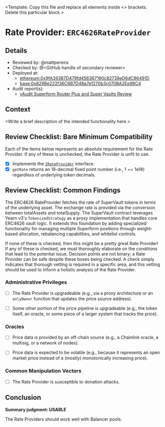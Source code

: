 \<Template: Copy this file and replace all elements inside \<\> brackets. Delete this particular block.\>

# Rate Provider: `ERC4626RateProvider`

## Details
- Reviewed by: @mattpereira
- Checked by: @\<GitHub handle of secondary reviewer\>
- Deployed at:
    - [ethereum:0x9fA39387D479fd456367190c82739eD6dC86491D](https://etherscan.io/address/0x9fA39387D479fd456367190c82739eD6dC86491D#code)
    - [base:0x829Be222f36C6B7D48a7e1270b3c070BA2Ee98C4](https://basescan.org/address/0x829Be222f36C6B7D48a7e1270b3c070BA2Ee98C4#code)
- Audit report(s):
    - [yAudit Superform Router Plus and Super Vaults Review](https://github.com/superform-xyz/SuperVaults/blob/main/audits/yAudit_report.pdf)

## Context
\<Write a brief description of the intended functionality here.\>

## Review Checklist: Bare Minimum Compatibility
Each of the items below represents an absolute requirement for the Rate Provider. If any of these is unchecked, the Rate Provider is unfit to use.

- [x] Implements the [`IRateProvider`](https://github.com/balancer/balancer-v2-monorepo/blob/bc3b3fee6e13e01d2efe610ed8118fdb74dfc1f2/pkg/interfaces/contracts/pool-utils/IRateProvider.sol) interface.
- [x] `getRate` returns an 18-decimal fixed point number (i.e., 1 == 1e18) regardless of underlying token decimals.

## Review Checklist: Common Findings
The ERC4626 RateProvider fetches the rate of SuperVault tokens in terms of the underlying asset. The exchange rate is provided via the conversion between totalAssets and totalSupply. The SuperVault contract leverages Yearn v3's `TokenizedStrategy` as a proxy implementation that handles core ERC4626 vault logic. It extends this foundation by adding specialized functionality for managing multiple Superform positions through weight-based allocation, rebalancing capabilities, and whitelist controls.

If none of these is checked, then this might be a pretty great Rate Provider! If any of these is checked, we must thoroughly elaborate on the conditions that lead to the potential issue. Decision points are not binary; a Rate Provider can be safe despite these boxes being checked. A check simply indicates that thorough vetting is required in a specific area, and this vetting should be used to inform a holistic analysis of the Rate Provider.

### Administrative Privileges
- [ ] The Rate Provider is upgradeable (e.g., via a proxy architecture or an `onlyOwner` function that updates the price source address). 

- [ ] Some other portion of the price pipeline is upgradeable (e.g., the token itself, an oracle, or some piece of a larger system that tracks the price). 

### Oracles
- [ ] Price data is provided by an off-chain source (e.g., a Chainlink oracle, a multisig, or a network of nodes). 

- [ ] Price data is expected to be volatile (e.g., because it represents an open market price instead of a (mostly) monotonically increasing price). 

### Common Manipulation Vectors
- [ ] The Rate Provider is susceptible to donation attacks.


## Conclusion
**Summary judgment: USABLE**

The Rate Providers should work well with Balancer pools.
